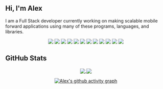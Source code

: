 <h2>Hi, I'm Alex</h2>
<p>I am a Full Stack developer currently working on making scalable mobile forward applications using many of these programs, languages, and libraries.</p>


<div align="center">
  
  ![](https://img.shields.io/badge/-GIT-282f36?style=for-the-badge&logo=git&logoColorF1502f&labelColor=282f36)
  ![](https://img.shields.io/badge/-HTML-282f36?style=for-the-badge&logo=html5&logoColor=e34c26&labelColor=282f36)
  ![](https://img.shields.io/badge/-CSS-282f36?style=for-the-badge&logo=css3&logoColor=3C99DC&labelColor=282f36)
  ![](https://img.shields.io/badge/-JavaScript-282f36?style=for-the-badge&logo=javascript&logoColor=f7df1e&labelColor=282f36)
  ![](https://img.shields.io/badge/-jQuery-282f36?style=for-the-badge&logo=jquery&logoColor=FAA523&labelColor=282f36)
  ![](https://img.shields.io/badge/-React-282f36?style=for-the-badge&logo=react&logoColor=61DBFB&labelColor=282f36)
  ![](https://img.shields.io/badge/-firebase-282f36?style=for-the-badge&logo=firebase&logoColor=FFA611&labelColor=282f36)
  ![](https://img.shields.io/badge/-mongodb-282f36?style=for-the-badge&logo=mongodb&logoColor=4DB33D&labelColor=282f36)
  ![](https://img.shields.io/badge/-C%23-282f36?style=for-the-badge&logo=csharp&logoColor=9b4993&labelColor=282f36)
  ![](https://img.shields.io/badge/-.NET-282f36?style=for-the-badge&logo=dotnet&logoColor=512bd4&labelColor=282f36)
  ![](https://img.shields.io/badge/-mysql-282f36?style=for-the-badge&logo=mysql&logoColor=f29111&labelColor=282f36)
  ![](https://img.shields.io/badge/-Python-282f36?style=for-the-badge&logo=python&logoColor=4B8BBE&labelColor=282f36)
  
  
</div>

## GitHub Stats

<div align="center">
  <a href="https://github.com/a-shevlin/a-shevlin">
    <img align="center" src="https://github-readme-stats.vercel.app/api/top-langs/?username=a-shevlin&hide=java,html,&theme=tokyonight&layout=compact&hide_border=true&langs_count=4" />
  </a>
  
  <a href="https://github.com/a-shevlin/a-shevlin">
    <img align="center" src="https://github-readme-stats.vercel.app/api?username=a-shevlin&theme=tokyonight&hide_border=true&show_icons=true"/>
  </a>
</div>

<p></p>

<div align="center">
  
  [![Alex's github activity graph](https://activity-graph.herokuapp.com/graph?username=a-shevlin&bg_color=1a1b27&color=628fda&line=2ebcad&point=37bcad&area=true&hide_border=true)](https://github.com/ashutosh00710/github-readme-activity-graph)
</div>
  
<!--
**a-shevlin/a-shevlin** is a ✨ _special_ ✨ repository because its `README.md` (this file) appears on your GitHub profile.

Here are some ideas to get you started:

- 🔭 I’m currently working on ...
- 🌱 I’m currently learning ...
- 👯 I’m looking to collaborate on ...
- 🤔 I’m looking for help with ...
- 💬 Ask me about ...
- 📫 How to reach me: ...
- 😄 Pronouns: ...
- ⚡ Fun fact: ...
-->
